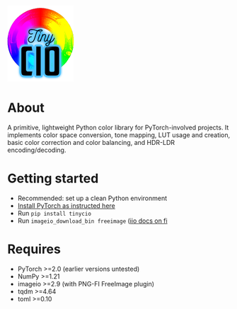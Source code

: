 ![tinycio](./doc/images/tinycio_sm.png)

# About

A primitive, lightweight Python color library for PyTorch-involved projects. It implements color space conversion, tone mapping, LUT usage and creation, basic color correction and color balancing, and HDR-LDR encoding/decoding. 

# Getting started

* Recommended: set up a clean Python environment
* [Install PyTorch  as instructed here](https://pytorch.org/get-started/locally/)
* Run  `pip install tinycio`
* Run  `imageio_download_bin freeimage` ([iio docs on fi](https://imageio.readthedocs.io/en/stable/_autosummary/imageio.plugins.freeimage.html#module-imageio.plugins.freeimage)

# Requires

- PyTorch >=2.0 (earlier versions untested)
- NumPy >=1.21
- imageio >=2.9 (with PNG-FI FreeImage plugin)
- tqdm >=4.64
- toml >=0.10